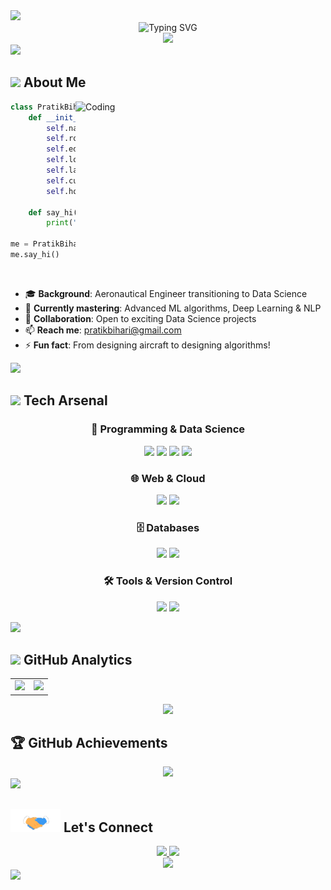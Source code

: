 <img src="https://capsule-render.vercel.app/api?type=waving&color=0:EEFF00,100:a82da8&height=120&section=header&text=Pratik%20Bihari&fontSize=50&fontColor=fff&animation=twinkling&fontAlignY=35" />

<div align="center">
  <img src="https://readme-typing-svg.herokuapp.com?font=Fira+Code&size=22&duration=3000&pause=1000&color=F75C7E&center=true&vCenter=true&width=440&lines=🚀+Data+Science+Enthusiast;🤖+Machine+Learning+Explorer;✈️+Aeronautical+Engineer;💡+AI+Innovation+Seeker" alt="Typing SVG" />
</div>

<div align="center">
  <img src="https://user-images.githubusercontent.com/74038190/225813708-98b745f2-7d22-48cf-9150-083f1b00d6c9.gif" width="500"/>
</div>

<img src="https://user-images.githubusercontent.com/73097560/115834477-dbab4500-a447-11eb-908a-139a6edaec5c.gif">

## <img src="https://media2.giphy.com/media/QssGEmpkyEOhBCb7e1/giphy.gif?cid=ecf05e47a0n3gi1bfqntqmob8g9aid1oyj2wr3ds3mg700bl&rid=giphy.gif" width ="25"> About Me

<img align="right" alt="Coding" width="400" src="https://user-images.githubusercontent.com/74038190/229223263-cf2e4b07-2615-4f87-9c38-e37600f8381a.gif">

```python
class PratikBihari:
    def __init__(self):
        self.name = "Pratik Bihari"
        self.role = "Data Science Enthusiast"
        self.education = "B.Tech (Aeronautical Engineering)"
        self.location = "India 🇮🇳"
        self.languages = ["Python", "SQL", "JavaScript"]
        self.current_focus = ["Machine Learning", "Deep Learning", "NLP"]
        self.hobbies = ["Data Analysis", "AI Research", "Problem Solving"]
    
    def say_hi(self):
        print("Thanks for dropping by! Let's build something amazing together! 🚀")

me = PratikBihari()
me.say_hi()
```

<br>

- 🎓 **Background**: Aeronautical Engineer transitioning to Data Science
- 🌱 **Currently mastering**: Advanced ML algorithms, Deep Learning & NLP
- 🤝 **Collaboration**: Open to exciting Data Science projects
- 📫 **Reach me**: pratikbihari@gmail.com
- ⚡ **Fun fact**: From designing aircraft to designing algorithms!

<img src="https://user-images.githubusercontent.com/73097560/115834477-dbab4500-a447-11eb-908a-139a6edaec5c.gif">

## <img src="https://media2.giphy.com/media/QssGEmpkyEOhBCb7e1/giphy.gif?cid=ecf05e47a0n3gi1bfqntqmob8g9aid1oyj2wr3ds3mg700bl&rid=giphy.gif" width ="25"> Tech Arsenal

<div align="center">

### 🐍 Programming & Data Science
<p>
<img src="https://img.shields.io/badge/Python-FFD43B?style=for-the-badge&logo=python&logoColor=blue" />
<img src="https://img.shields.io/badge/Pandas-2C2D72?style=for-the-badge&logo=pandas&logoColor=white" />
<img src="https://img.shields.io/badge/Numpy-777BB4?style=for-the-badge&logo=numpy&logoColor=white" />
<img src="https://img.shields.io/badge/scikit_learn-F7931E?style=for-the-badge&logo=scikit-learn&logoColor=white" />
</p>

### 🌐 Web & Cloud
<p>
<img src="https://img.shields.io/badge/Flask-000000?style=for-the-badge&logo=flask&logoColor=white" />
<img src="https://img.shields.io/badge/Heroku-430098?style=for-the-badge&logo=heroku&logoColor=white" />
</p>

### 🗄️ Databases
<p>
<img src="https://img.shields.io/badge/MySQL-005C84?style=for-the-badge&logo=mysql&logoColor=white" />
<img src="https://img.shields.io/badge/MongoDB-4EA94B?style=for-the-badge&logo=mongodb&logoColor=white" />
</p>

### 🛠️ Tools & Version Control
<p>
<img src="https://img.shields.io/badge/GIT-E44C30?style=for-the-badge&logo=git&logoColor=white" />
<img src="https://img.shields.io/badge/GitHub-100000?style=for-the-badge&logo=github&logoColor=white" />
</p>

</div>

<img src="https://user-images.githubusercontent.com/73097560/115834477-dbab4500-a447-11eb-908a-139a6edaec5c.gif">

## <img src="https://media.giphy.com/media/iY8CRBdQXODJSCERIr/giphy.gif" width="35"> GitHub Analytics

<div align="center">
<table>
<tr>
<td width="50%">

<img src="https://github-readme-stats.vercel.app/api?username=pratikbihari&show_icons=true&theme=radical&hide_border=true&count_private=true&include_all_commits=true" />

</td>
<td width="50%">

<img src="https://github-readme-streak-stats.herokuapp.com/?user=pratikbihari&theme=radical&hide_border=true" />

</td>
</tr>
</table>
</div>

<div align="center">
<img src="https://github-readme-stats.vercel.app/api/top-langs/?username=pratikbihari&layout=compact&theme=radical&hide_border=true" />
</div>

## 🏆 GitHub Achievements

<div align="center">
<img src="https://github-profile-trophy.vercel.app/?username=pratikbihari&theme=radical&no-frame=true&no-bg=false&margin-w=4&row=1" />
</div>

<img src="https://user-images.githubusercontent.com/73097560/115834477-dbab4500-a447-11eb-908a-139a6edaec5c.gif">

## <img src="https://github.com/0xAbdulKhalid/0xAbdulKhalid/raw/main/assets/mdImages/handshake.gif" width ="80"> Let's Connect

<div align="center">
<a href="https://linkedin.com/in/pratika-bihari-96a22a89">
<img src="https://img.shields.io/badge/LinkedIn-0077B5?style=for-the-badge&logo=linkedin&logoColor=white" />
</a>
<a href="mailto:pratikbihari@gmail.com">
<img src="https://img.shields.io/badge/Gmail-D14836?style=for-the-badge&logo=gmail&logoColor=white" />
</a>
</div>

<div align="center">
<img src="https://komarev.com/ghpvc/?username=pratikbihari&label=Profile%20Views&color=brightgreen&style=for-the-badge" />
</div>

<img src="https://capsule-render.vercel.app/api?type=waving&color=gradient&height=100&section=footer" />
